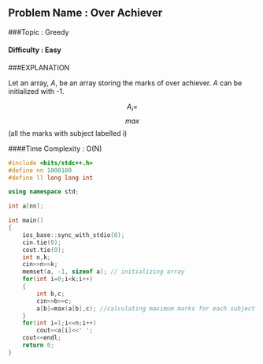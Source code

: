 ## Problem Name : Over Achiever

###Topic : Greedy

#### Difficulty : Easy

###EXPLANATION

Let an array, *A*, be an array storing the marks of over achiever. *A* can be initialized with -1. 

$$A_{i}= $$ $$max$$(all the marks with subject labelled i)


####Time Complexity : O(N)

~~~c++
#include <bits/stdc++.h>
#define nn 1000100
#define ll long long int

using namespace std;

int a[nn];

int main()
{
    ios_base::sync_with_stdio(0);
    cin.tie(0);
    cout.tie(0);
    int n,k;
    cin>>n>>k;
    memset(a, -1, sizeof a); // initializing array
    for(int i=0;i<k;i++)
    {
    	int b,c;
    	cin>>b>>c;
    	a[b]=max(a[b],c); //calculating maximum marks for each subject
    }
    for(int i=1;i<=n;i++)
    	cout<<a[i]<<' ';
    cout<<endl;
    return 0;
}
~~~